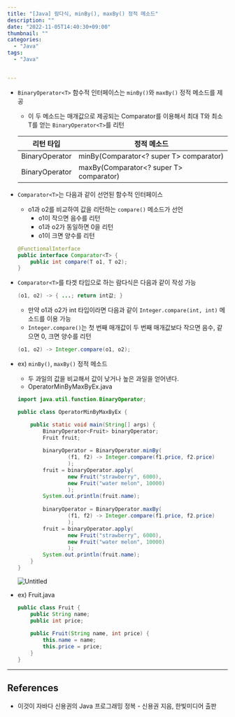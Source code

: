 ```yaml
---
title: "[Java] 람다식, minBy(), maxBy() 정적 메소드"
description: ""
date: "2022-11-05T14:40:30+09:00"
thumbnail: ""
categories:
  - "Java"
tags:
  - "Java"


---
```

<!--more-->

- `BinaryOperator<T>` 함수적 인터페이스는 `minBy()`와 `maxBy()` 정적 메소드를 제공
    - 이 두 메소드는 매개값으로 제공되는 Comparator를 이용해서 최대 T와 최소 T를 얻는 `BinaryOperator<T>`를 리턴
    
    | 리턴 타입 | 정적 메소드 |
    | --- | --- |
    | BinaryOperator<T> | minBy(Comparator<? super T> comparator) |
    | BinaryOperator<T> | maxBy(Comparator<? super T> comparator) |
- `Comparator<T>`는 다음과 같이 선언된 함수적 인터페이스
    - o1과 o2를 비교하여 값을 리턴하는 `compare()` 메소드가 선언
        - o1이 작으면 음수를 리턴
        - o1과 o2가 동일하면 0을 리턴
        - o1이 크면 양수를 리턴
    
    ```java
    @FunctionalInterface
    public interface Comparator<T> {
    	public int compare(T o1, T o2);
    }
    ```
    
- `Comparator<T>`를 타겟 타입으로 하는 람다식은 다음과 같이 작성 가능
    
    ```java
    (o1, o2) -> { ...; return int값; }
    ```
    
    - 만약 o1과 o2가 int 타입이라면 다음과 같이 `Integer.compare(int, int)` 메소드를 이용 가능
    - `Integer.compare()`는 첫 번째 매개값이 두 번째 매개값보다 작으면 음수, 같으면 0, 크면 양수를 리턴
    
    ```java
    (o1, o2) -> Integer.compare(o1, o2);
    ```
    
- ex) `minBy()`, `maxBy()` 정적 메소드
    - 두 과일의 값을 비교해서 값이 낮거나 높은 과일을 얻어낸다.
    - OperatorMinByMaxByEx.java
    
    ```java
    import java.util.function.BinaryOperator;
    
    public class OperatorMinByMaxByEx {
    
    	public static void main(String[] args) {
    		BinaryOperator<Fruit> binaryOperator;
    		Fruit fruit;
    		
    		binaryOperator = BinaryOperator.minBy(
    				(f1, f2) -> Integer.compare(f1.price, f2.price)
    				);
    		fruit = binaryOperator.apply(
    				new Fruit("strawberry", 6000), 
    				new Fruit("water melon", 10000)
    				);
    		System.out.println(fruit.name);
    		
    		binaryOperator = BinaryOperator.maxBy(
    				(f1, f2) -> Integer.compare(f1.price, f2.price)
    				);
    		fruit = binaryOperator.apply(
    				new Fruit("strawberry", 6000), 
    				new Fruit("water melon", 10000)
    				);
    		System.out.println(fruit.name);
    	}
    }
    ```
    
    ![Untitled](/images/lang_java/lambda/minBy(),_maxBy()_정적_메소드/Untitled.png)
    
- ex) Fruit.java
    
    ```java
    public class Fruit {
    	public String name;
    	public int price;
    	
    	public Fruit(String name, int price) {
    		this.name = name;
    		this.price = price;
    	}
    }
    ```
    

---

## References

- 이것이 자바다 신용권의 Java 프로그래밍 정복 - 신용권 지음, 한빛미디어 출판